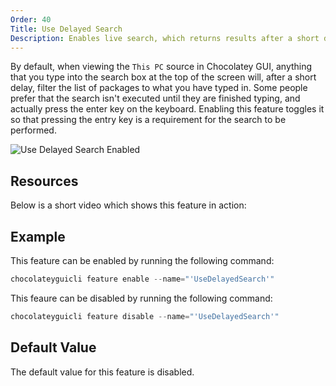 ```yaml
---
Order: 40
Title: Use Delayed Search
Description: Enables live search, which returns results after a short delay without clicking the search button.
---
```


By default, when viewing the `This PC` source in Chocolatey GUI, anything that you type into the search box at the top
of the screen will, after a short delay, filter the list of packages to what you have typed in.  Some people prefer that
the search isn't executed until they are finished typing, and actually press the enter key on the keyboard.  Enabling
this feature toggles it so that pressing the entry key is a requirement for the search to be performed.

![Use Delayed Search Enabled](/ChocolateyGUI/assets/img/Screenshots/feature_use_delayed_search_enabled.png "Use Delayed Search Enabled")

## Resources

Below is a short video which shows this feature in action:

## Example

This feature can be enabled by running the following command:

```powershell
chocolateyguicli feature enable --name="'UseDelayedSearch'"
```

This feaure can be disabled by running the following command:

```powershell
chocolateyguicli feature disable --name="'UseDelayedSearch'"
```

## Default Value

The default value for this feature is disabled.
